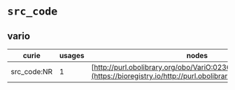 # `src_code`
## vario
| curie       |   usages | nodes                                                                                                         |
|-------------|----------|---------------------------------------------------------------------------------------------------------------|
| src_code:NR |        1 | [http://purl.obolibrary.org/obo/VariO:0236](https://bioregistry.io/http://purl.obolibrary.org/obo/VariO:0236) |
